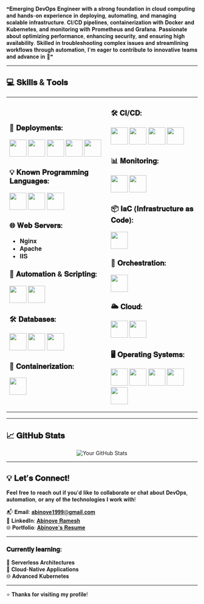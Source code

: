 
❝𝐄𝐦𝐞𝐫𝐠𝐢𝐧𝐠 𝐃𝐞𝐯𝐎𝐩𝐬 𝐄𝐧𝐠𝐢𝐧𝐞𝐞𝐫 𝐰𝐢𝐭𝐡 𝐚 𝐬𝐭𝐫𝐨𝐧𝐠 𝐟𝐨𝐮𝐧𝐝𝐚𝐭𝐢𝐨𝐧 𝐢𝐧 𝐜𝐥𝐨𝐮𝐝 𝐜𝐨𝐦𝐩𝐮𝐭𝐢𝐧𝐠 𝐚𝐧𝐝 𝐡𝐚𝐧𝐝𝐬-𝐨𝐧 𝐞𝐱𝐩𝐞𝐫𝐢𝐞𝐧𝐜𝐞 𝐢𝐧 𝐝𝐞𝐩𝐥𝐨𝐲𝐢𝐧𝐠, 𝐚𝐮𝐭𝐨𝐦𝐚𝐭𝐢𝐧𝐠, 𝐚𝐧𝐝 𝐦𝐚𝐧𝐚𝐠𝐢𝐧𝐠 𝐬𝐜𝐚𝐥𝐚𝐛𝐥𝐞 𝐢𝐧𝐟𝐫𝐚𝐬𝐭𝐫𝐮𝐜𝐭𝐮𝐫𝐞. 𝐂𝐈/𝐂𝐃 𝐩𝐢𝐩𝐞𝐥𝐢𝐧𝐞𝐬, 𝐜𝐨𝐧𝐭𝐚𝐢𝐧𝐞𝐫𝐢𝐳𝐚𝐭𝐢𝐨𝐧 𝐰𝐢𝐭𝐡 𝐃𝐨𝐜𝐤𝐞𝐫 𝐚𝐧𝐝 𝐊𝐮𝐛𝐞𝐫𝐧𝐞𝐭𝐞𝐬, 𝐚𝐧𝐝 𝐦𝐨𝐧𝐢𝐭𝐨𝐫𝐢𝐧𝐠 𝐰𝐢𝐭𝐡 𝐏𝐫𝐨𝐦𝐞𝐭𝐡𝐞𝐮𝐬 𝐚𝐧𝐝 𝐆𝐫𝐚𝐟𝐚𝐧𝐚. 𝐏𝐚𝐬𝐬𝐢𝐨𝐧𝐚𝐭𝐞 𝐚𝐛𝐨𝐮𝐭 𝐨𝐩𝐭𝐢𝐦𝐢𝐳𝐢𝐧𝐠 𝐩𝐞𝐫𝐟𝐨𝐫𝐦𝐚𝐧𝐜𝐞, 𝐞𝐧𝐡𝐚𝐧𝐜𝐢𝐧𝐠 𝐬𝐞𝐜𝐮𝐫𝐢𝐭𝐲, 𝐚𝐧𝐝 𝐞𝐧𝐬𝐮𝐫𝐢𝐧𝐠 𝐡𝐢𝐠𝐡 𝐚𝐯𝐚𝐢𝐥𝐚𝐛𝐢𝐥𝐢𝐭𝐲. 𝐒𝐤𝐢𝐥𝐥𝐞𝐝 𝐢𝐧 𝐭𝐫𝐨𝐮𝐛𝐥𝐞𝐬𝐡𝐨𝐨𝐭𝐢𝐧𝐠 𝐜𝐨𝐦𝐩𝐥𝐞𝐱 𝐢𝐬𝐬𝐮𝐞𝐬 𝐚𝐧𝐝 𝐬𝐭𝐫𝐞𝐚𝐦𝐥𝐢𝐧𝐢𝐧𝐠 𝐰𝐨𝐫𝐤𝐟𝐥𝐨𝐰𝐬 𝐭𝐡𝐫𝐨𝐮𝐠𝐡 𝐚𝐮𝐭𝐨𝐦𝐚𝐭𝐢𝐨𝐧, 𝐈'𝐦 𝐞𝐚𝐠𝐞𝐫 𝐭𝐨 𝐜𝐨𝐧𝐭𝐫𝐢𝐛𝐮𝐭𝐞 𝐭𝐨 𝐢𝐧𝐧𝐨𝐯𝐚𝐭𝐢𝐯𝐞 𝐭𝐞𝐚𝐦𝐬 𝐚𝐧𝐝 𝐚𝐝𝐯𝐚𝐧𝐜𝐞 𝐢𝐧 🚀❞

---

## 💻 𝐒𝐤𝐢𝐥𝐥𝐬 & 𝐓𝐨𝐨𝐥𝐬

<div align="center">

<table>
<tr>
<td>

### 🚀 𝐃𝐞𝐩𝐥𝐨𝐲𝐦𝐞𝐧𝐭𝐬:
<img src="https://github.com/marwin1991/profile-technology-icons/assets/25181517/afcf1c98-544e-41fb-bf44-edba5e62809a" width="45"> <img src="https://user-images.githubusercontent.com/25181517/183570228-6a040b9f-3ddf-47a2-a201-743121dac664.png" width="45"> <img src="https://user-images.githubusercontent.com/25181517/183423507-c056a6f9-1ba8-4312-a350-19bcbc5a8697.png" width="45"> <img src="https://user-images.githubusercontent.com/25181517/117201156-9a724800-adec-11eb-9a9d-3cd0f67da4bc.png" width="45"> <img src="https://user-images.githubusercontent.com/25181517/183568594-85e280a7-0d7e-4d1a-9028-c8c2209e073c.png" width="45">

### 💡 𝐊𝐧𝐨𝐰𝐧 𝐏𝐫𝐨𝐠𝐫𝐚𝐦𝐦𝐢𝐧𝐠 𝐋𝐚𝐧𝐠𝐮𝐚𝐠𝐞𝐬:
<img src="https://user-images.githubusercontent.com/25181517/183570228-6a040b9f-3ddf-47a2-a201-743121dac664.png" width="45"> <img src="https://github.com/marwin1991/profile-technology-icons/assets/25181517/afcf1c98-544e-41fb-bf44-edba5e62809a" width="45"> <img src="https://user-images.githubusercontent.com/25181517/117201156-9a724800-adec-11eb-9a9d-3cd0f67da4bc.png" width="45">

### 🌐 𝐖𝐞𝐛 𝐒𝐞𝐫𝐯𝐞𝐫𝐬:
- 𝐍𝐠𝐢𝐧𝐱
- 𝐀𝐩𝐚𝐜𝐡𝐞
- 𝐈𝐈𝐒

### 🔧 𝐀𝐮𝐭𝐨𝐦𝐚𝐭𝐢𝐨𝐧 & 𝐒𝐜𝐫𝐢𝐩𝐭𝐢𝐧𝐠:
<img src="https://user-images.githubusercontent.com/25181517/192158606-7c2ef6bd-6e04-47cf-b5bc-da2797cb5bda.png" width="45"> <img src="https://user-images.githubusercontent.com/25181517/183423507-c056a6f9-1ba8-4312-a350-19bcbc5a8697.png" width="45">

### 🛠 𝐃𝐚𝐭𝐚𝐛𝐚𝐬𝐞𝐬:
<img src="https://user-images.githubusercontent.com/25181517/183896128-ec99105a-ec1a-4d85-b08b-1aa1620b2046.png" width="45"> <img src="https://user-images.githubusercontent.com/25181517/182884177-d48a8579-2cd0-447a-b9a6-ffc7cb02560e.png" width="45"> <img src="https://user-images.githubusercontent.com/25181517/117208740-bfb78400-adf5-11eb-97bb-09072b6bedfc.png" width="45">

### 🐳 𝐂𝐨𝐧𝐭𝐚𝐢𝐧𝐞𝐫𝐢𝐳𝐚𝐭𝐢𝐨𝐧:
<img src="https://user-images.githubusercontent.com/25181517/117207330-263ba280-adf4-11eb-9b97-0ac5b40bc3be.png" width="45">

</td>
<td>

### 🛠 𝐂𝐈/𝐂𝐃:
<img src="https://user-images.githubusercontent.com/25181517/179090274-733373ef-3b59-4f28-9ecb-244bea700932.png" width="45"> <img src="https://user-images.githubusercontent.com/25181517/192108376-c675d39b-90f6-4073-bde6-5a9291644657.png" width="45"> <img src="https://user-images.githubusercontent.com/25181517/192108375-268c35e6-ab26-44b2-88bf-e3121a4e5083.png" width="45"> <img src="https://user-images.githubusercontent.com/25181517/192108374-8da61ba1-99ec-41d7-80b8-fb2f7c0a4948.png" width="45">

### 📊 𝐌𝐨𝐧𝐢𝐭𝐨𝐫𝐢𝐧𝐠:
<img src="https://user-images.githubusercontent.com/25181517/182534075-4962068b-4407-46c2-ac67-ddcb86af30cc.png" width="45"> <img src="https://user-images.githubusercontent.com/25181517/182534182-c510199a-7a4d-4084-96e3-e3db2251bbce.png" width="45">

### 📦 𝐈𝐚𝐂 (𝐈𝐧𝐟𝐫𝐚𝐬𝐭𝐫𝐮𝐜𝐭𝐮𝐫𝐞 𝐚𝐬 𝐂𝐨𝐝𝐞):
<img src="https://user-images.githubusercontent.com/25181517/183345121-36788a6e-5462-424a-be67-af1ebeda79a2.png" width="45">

### 🤖 𝐎𝐫𝐜𝐡𝐞𝐬𝐭𝐫𝐚𝐭𝐢𝐨𝐧:
<img src="https://user-images.githubusercontent.com/25181517/182534006-037f08b5-8e7b-4e5f-96b6-5d2a5558fa85.png" width="45">

### 🌥 𝐂𝐥𝐨𝐮𝐝:
<img src="https://user-images.githubusercontent.com/25181517/183896132-54262f2e-6d98-41e3-8888-e40ab5a17326.png" width="45"> <img src="https://m.do.co/c/3bc2250b7076" width="45">

### 🖥 𝐎𝐩𝐞𝐫𝐚𝐭𝐢𝐧𝐠 𝐒𝐲𝐬𝐭𝐞𝐦𝐬:
<img src="https://user-images.githubusercontent.com/25181517/186884153-99edc188-e4aa-4c84-91b0-e2df260ebc33.png" width="45"> <img src="https://github.com/marwin1991/profile-technology-icons/assets/76662862/2481dc48-be6b-4ebb-9e8c-3b957efe69fa" width="45"> <img src="https://github.com/user-attachments/assets/4cf282d2-b46f-43b7-aab6-19604cc5a683" width="45"> <img src="https://user-images.githubusercontent.com/25181517/186884150-05e9ff6d-340e-4802-9533-2c3f02363ee3.png" width="45"> <img src="https://user-images.githubusercontent.com/25181517/186884152-ae609cca-8cf1-4175-8d60-1ce1fa078ca2.png" width="45">

</td>
</tr>
</table>
</div>

---

## 📈 𝐆𝐢𝐭𝐇𝐮𝐛 𝐒𝐭𝐚𝐭𝐬

<div align="center">

![Your GitHub Stats](https://github-readme-stats.vercel.app/api?username=abinoveramesh20&show_icons=true&theme=radical)
  
</div>

---


## 💡 𝐋𝐞𝐭’𝐬 𝐂𝐨𝐧𝐧𝐞𝐜𝐭!

𝐅𝐞𝐞𝐥 𝐟𝐫𝐞𝐞 𝐭𝐨 𝐫𝐞𝐚𝐜𝐡 𝐨𝐮𝐭 𝐢𝐟 𝐲𝐨𝐮'𝐝 𝐥𝐢𝐤𝐞 𝐭𝐨 𝐜𝐨𝐥𝐥𝐚𝐛𝐨𝐫𝐚𝐭𝐞 𝐨𝐫 𝐜𝐡𝐚𝐭 𝐚𝐛𝐨𝐮𝐭 𝐃𝐞𝐯𝐎𝐩𝐬, 𝐚𝐮𝐭𝐨𝐦𝐚𝐭𝐢𝐨𝐧, 𝐨𝐫 𝐚𝐧𝐲 𝐨𝐟 𝐭𝐡𝐞 𝐭𝐞𝐜𝐡𝐧𝐨𝐥𝐨𝐠𝐢𝐞𝐬 𝐈 𝐰𝐨𝐫𝐤 𝐰𝐢𝐭𝐡!  

📬 𝐄𝐦𝐚𝐢𝐥: [𝐚𝐛𝐢𝐧𝐨𝐯𝐞𝟏𝟗𝟗𝟗@𝐠𝐦𝐚𝐢𝐥.𝐜𝐨𝐦](𝐦𝐚𝐢𝐥𝐭𝐨:𝐚𝐛𝐢𝐧𝐨𝐯𝐞𝟏𝟗𝟗𝟗@𝐠𝐦𝐚𝐢𝐥.𝐜𝐨𝐦)  
🔗 𝐋𝐢𝐧𝐤𝐞𝐝𝐈𝐧: [𝐀𝐛𝐢𝐧𝐨𝐯𝐞 𝐑𝐚𝐦𝐞𝐬𝐡](𝐡𝐭𝐭𝐩𝐬://𝐰𝐰𝐰.𝐥𝐢𝐧𝐤𝐞𝐝𝐢𝐧.𝐜𝐨𝐦/𝐢𝐧/𝐚𝐛𝐢𝐧𝐨𝐯𝐞-𝐫𝐚𝐦𝐞𝐬𝐡-𝟎𝟐𝟔𝟏𝟑𝟐𝟏𝐛𝟑/)  
🌐 𝐏𝐨𝐫𝐭𝐟𝐨𝐥𝐢𝐨: [𝐀𝐛𝐢𝐧𝐨𝐯𝐞'𝐬 𝐑𝐞𝐬𝐮𝐦𝐞](𝐡𝐭𝐭𝐩𝐬://𝐚𝐛𝐢𝐧𝐨𝐯𝐞𝐫𝐚𝐦𝐞𝐬𝐡𝟐𝟎𝟎𝟎.𝐰𝐢𝐱𝐬𝐢𝐭𝐞.𝐜𝐨𝐦/𝐚𝐛𝐢𝐧𝐨𝐯𝐞𝐫𝐞𝐬𝐮𝐦𝐞)

---

### 𝐂𝐮𝐫𝐫𝐞𝐧𝐭𝐥𝐲 𝐥𝐞𝐚𝐫𝐧𝐢𝐧𝐠:
🔄 𝐒𝐞𝐫𝐯𝐞𝐫𝐥𝐞𝐬𝐬 𝐀𝐫𝐜𝐡𝐢𝐭𝐞𝐜𝐭𝐮𝐫𝐞𝐬  
🚀 𝐂𝐥𝐨𝐮𝐝-𝐍𝐚𝐭𝐢𝐯𝐞 𝐀𝐩𝐩𝐥𝐢𝐜𝐚𝐭𝐢𝐨𝐧𝐬  
🌐 𝐀𝐝𝐯𝐚𝐧𝐜𝐞𝐝 𝐊𝐮𝐛𝐞𝐫𝐧𝐞𝐭𝐞𝐬

---

⭐ 𝐓𝐡𝐚𝐧𝐤𝐬 𝐟𝐨𝐫 𝐯𝐢𝐬𝐢𝐭𝐢𝐧𝐠 𝐦𝐲 𝐩𝐫𝐨𝐟𝐢𝐥𝐞!
